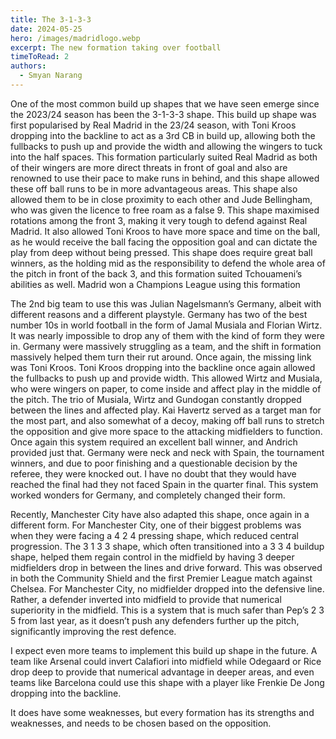 ```yaml
---
title: The 3-1-3-3
date: 2024-05-25
hero: /images/madridlogo.webp
excerpt: The new formation taking over football
timeToRead: 2
authors:
  - Smyan Narang
---
```


<style>
  img {
    max-width: 100%;
    height: auto;
    display: block;
    margin: 0 auto;
  }
</style>

One of the most common build up shapes that we have seen emerge since the 2023/24 season has been the 3-1-3-3 shape. This build up shape was first popularised by Real Madrid in the 23/24 season, with Toni Kroos dropping into the backline to act as a 3rd CB in build up, allowing both the fullbacks to push up and provide the width and allowing the wingers to tuck into the half spaces. This formation particularly suited Real Madrid as both of their wingers are more direct threats in front of goal and also are renowned to use their pace to make runs in behind, and this shape allowed these off ball runs to be in more advantageous areas. This shape also allowed them to be in close proximity to each other and Jude Bellingham, who was given the licence to free roam as a false 9. This shape maximised rotations among the front 3, making it very tough to defend against Real Madrid. It also allowed Toni Kroos to have more space and time on the ball, as he would receive the ball facing the opposition goal and can dictate the play from deep without being pressed. This shape does require great ball winners, as the holding mid as the responsibility to defend the whole area of the pitch in front of the back 3, and this formation suited Tchouameni’s abilities as well. Madrid won a Champions League using this formation

The 2nd big team to use this was Julian Nagelsmann’s Germany, albeit with different reasons and a different playstyle. Germany has two of the best number 10s in world football in the form of Jamal Musiala and Florian Wirtz. It was nearly impossible to drop any of them with the kind of form they were in. Germany were massively struggling as a team, and the shift in formation massively helped them turn their rut around. Once again, the missing link was Toni Kroos. Toni Kroos dropping into the backline once again allowed the fullbacks to push up and provide width. This allowed Wirtz and Musiala, who were wingers on paper, to come inside and affect play in the middle of the pitch. The trio of Musiala, Wirtz and Gundogan constantly dropped between the lines and affected play. Kai Havertz served as a target man for the most part, and also somewhat of a decoy, making off ball runs to stretch the opposition and give more space to the attacking midfielders to function. Once again this system required an excellent ball winner, and Andrich provided just that. Germany were neck and neck with Spain, the tournament winners, and due to poor finishing and a questionable decision by the referee, they were knocked out. I have no doubt that they would have reached the final had they not faced Spain in the quarter final. This system worked wonders for Germany, and completely changed their form. 

Recently, Manchester City have also adapted this shape, once again in a different form. For Manchester City, one of their biggest problems was when they were facing a 4 2 4 pressing shape, which reduced central progression. The 3 1 3 3 shape, which often transitioned into a 3 3 4 buildup shape, helped them regain control in the midfield by having 3 deeper midfielders drop in between the lines and drive forward. This was observed in both the Community Shield and the first Premier League match against Chelsea. For Manchester City, no midfielder dropped into the defensive line. Rather, a defender inverted into midfield to provide that numerical superiority in the midfield. This is a system that is much safer than Pep’s 2 3 5 from last year, as it doesn’t push any defenders further up the pitch, significantly improving the rest defence. 

I expect even more teams to implement this build up shape in the future. A team like Arsenal could invert Calafiori into midfield while Odegaard or Rice drop deep to provide that numerical advantage in deeper areas, and even teams like Barcelona could use this shape with a player like Frenkie De Jong dropping into the backline. 

It does have some weaknesses, but every formation has its strengths and weaknesses, and needs to be chosen based on the opposition. 
